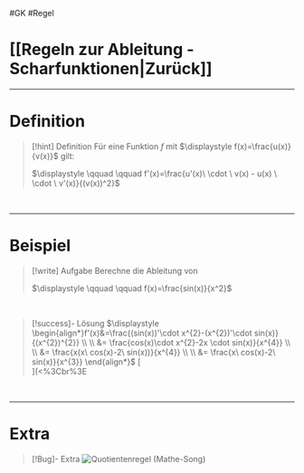 #GK #Regel 

# [[Regeln zur Ableitung - Scharfunktionen|Zurück]]

___
# Definition

>[!hint] Definition
>Für eine Funktion $f$ mit $\displaystyle f(x)=\frac{u(x)}{v(x)}$ gilt:
>
>$\displaystyle \qquad \qquad f'(x)=\frac{u'(x)\ \cdot \ v(x) - u(x) \ \cdot \ v'(x)}{(v(x))^2}$

<br>

___
# Beispiel

>[!write] Aufgabe
>Berechne die Ableitung von 
>
>$\displaystyle \qquad \qquad f(x)=\frac{sin(x)}{x^2}$

<br>

>[!success]- Lösung
>$\displaystyle \begin{align*}f'(x)&=\frac{(sin(x))'\cdot x^{2}-(x^{2})'\cdot sin(x)}{(x^{2})^{2}} \\ \\ &= \frac{cos(x)\cdot x^{2}-2x \cdot sin(x)}{x^{4}} \\ \\ &= \frac{x(x\ cos(x)-2\ sin(x))}{x^{4}} \\ \\ &= \frac{x\ cos(x)-2\ sin(x)}{x^{3}} \end{align*}$
[<br>](<%3Cbr%3E

<br>

___
# Extra

>[!Bug]- Extra
>![Quotientenregel (Mathe-Song)](https://www.youtube.com/watch?v=B-Q7en3vdDk)
